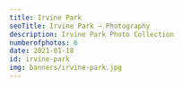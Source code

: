 ```yaml
---
title: Irvine Park
seoTitle: Irvine Park — Photography
description: Irvine Park Photo Collection
numberofphotos: 6
date: 2021-01-18
id: irvine-park
img: banners/irvine-park.jpg
---
```

